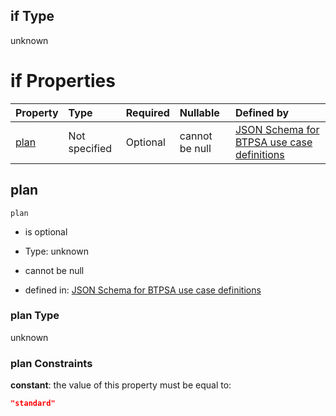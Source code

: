 ## if Type

unknown

# if Properties

| Property      | Type          | Required | Nullable       | Defined by                                                                                                                                                                                                                                    |
| :------------ | :------------ | :------- | :------------- | :-------------------------------------------------------------------------------------------------------------------------------------------------------------------------------------------------------------------------------------------- |
| [plan](#plan) | Not specified | Optional | cannot be null | [JSON Schema for BTPSA use case definitions](btpsa-usecase-properties-services-items-allof-1-then-allof-112-then-allof-0-if-properties-plan.md "undefined#/properties/services/items/allOf/1/then/allOf/112/then/allOf/0/if/properties/plan") |

## plan



`plan`

*   is optional

*   Type: unknown

*   cannot be null

*   defined in: [JSON Schema for BTPSA use case definitions](btpsa-usecase-properties-services-items-allof-1-then-allof-112-then-allof-0-if-properties-plan.md "undefined#/properties/services/items/allOf/1/then/allOf/112/then/allOf/0/if/properties/plan")

### plan Type

unknown

### plan Constraints

**constant**: the value of this property must be equal to:

```json
"standard"
```
